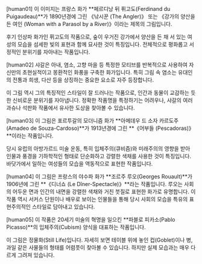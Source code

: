 [human01] 이 이미지는 프랑스 화가 **페르디낭 뒤 퓌고도(Ferdinand du Puigaudeau)**가 1890년경에 그린 《낚시꾼 (The Angler)》 또는 《강가의 양산을 든 여인 (Woman with a Parasol by a River)》이라는 제목의 그림입니다.

후기 인상파 화가인 퓌고도의 작품으로, 숲이 우거진 강가에서 양산을 든 채 서 있는 여성의 모습을 섬세한 빛의 표현과 함께 묘사한 것이 특징입니다. 전체적으로 평화롭고 서정적인 분위기를 자아내는 작품입니다.

[human02] 샤갈은 아내, 염소, 고향 마을 등 특정한 모티브를 반복적으로 사용하여 자신만의 초현실적이고 몽환적인 화풍을 구축한 화가입니다. 특히 그림 속 염소는 유대인의 전통과 희생, 다산 등을 상징하는 중요한 요소로 자주 등장합니다.

이 그림 역시 그의 특징적인 스타일이 잘 드러나는 작품으로, 인간과 동물이 교감하는 듯한 신비로운 분위기를 자아냅니다. 정확한 작품명을 특정하기는 어려우나, 샤갈의 여러 과슈나 석판화 작품에서 유사한 도상을 찾아볼 수 있습니다.

[human03] 이 그림은 포르투갈의 모더니즘 화가 **아메데우 드 소자 카르도주(Amadeo de Souza-Cardoso)**가 1913년경에 그린 **《어부들 (Pescadoras)》**이라는 작품입니다.

당시 유럽의 아방가르드 미술 운동, 특히 입체주의(큐비즘)와 미래주의의 영향을 받아 인물과 풍경을 기하학적인 형태로 단순화하고 강렬한 색채를 사용한 것이 특징입니다. 바닷가에서 일하는 여성들의 모습을 역동적으로 표현한 작품입니다.

[human04] 이 그림은 프랑스의 야수파 화가 **조르주 루오(Georges Rouault)**가 1906년에 그린 **《디너쇼 (Le Dîner-Spectacle)》**라는 작품입니다. 루오는 사회의 어두운 면과 인간의 내면을 강렬한 색채와 거친 붓질로 표현한 화가로 유명합니다. 이 작품 역시 서커스 단원이나 배우로 보이는 인물들을 통해 당시 사회의 모습을 특유의 표현주의적인 스타일로 담아내고 있습니다.

[human05] 이 작품은 20세기 미술의 혁명을 일으킨 **파블로 피카소(Pablo Picasso)**의 입체주의(Cubism) 양식을 대표하는 작품입니다.

이 그림은 정물화(Still Life)입니다. 자세히 보면 테이블 위에 놓인 컵(Goblet)이나 병, 과일 같은 사물들의 형태를 어렴풋이 찾아볼 수 있습니다. 하지만 실제 모습과는 매우 다르게 그려져 있습니다.
